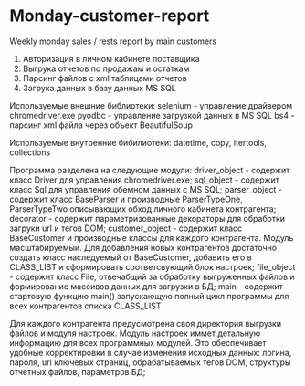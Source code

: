 # Monday-customer-report
Weekly monday sales / rests report by main customers

1. Авторизация в личном кабинете поставщика
2. Выгрука отчетов по продажам и остаткам
3. Парсинг файлов с xml таблицами отчетов
4. Загрука данных в базу данных MS SQL

Используемые внешние библиотеки:
selenium - управление драйвером chromedriver.exe
pyodbc - управление загрузкой данных в MS SQL
bs4 - парсинг xml файла через объект BeautifulSoup

Используемые внутренние бибилиотеки:
datetime, copy, itertools, collections

Программа разделена на следующие модули:
driver_object - содержит класс Driver для управления chromedriver.exe;
sql_object - содержит класс Sql для управления обемном данных с MS SQL;
parser_object - содержит класс BaseParser и производные ParserTypeOne, ParserTypeTwo описывающих обход личного кабинета контрагента;
decorator - содержит параметризованные декораторы для обработки загруки url и тегов DOM;
customer_object - содержит класс BaseCustomer и производные классы для каждого контрагента. Модуль масштабируемый. Для добавления новых контрагентов достаточно создать класс наследуемый от BaseCustomer, добавить его в CLASS_LIST и сформировать соответсвующий блок настроек;
file_object - содержит класс File, отвечабщий за обработку выгруженных файлов и формирование массивов данных для загрузки в БД;
main - содержит стартовую функцию main() запускающую полный цикл программы для всех контрагентов списка CLASS_LIST

Для каждого контрагента предусмотрена своя директория выгрузки файлов и модуля настроек.
Модуль настроек иммет детальную информацию для всех программных модулей. Это обеспечивает удобные корректировки в случае изменения исходных данных: логина, пароля, url ключевых страниц, обрабатываемых тегов DOM, структуры отчетных файлов, параметров БД;
    


